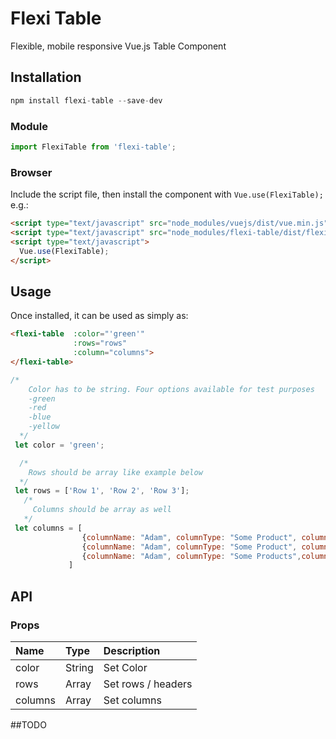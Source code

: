 # Flexi Table

Flexible, mobile responsive Vue.js Table Component

## Installation

```js
npm install flexi-table --save-dev
```

### Module

```js
import FlexiTable from 'flexi-table';
```

### Browser

Include the script file, then install the component with `Vue.use(FlexiTable);` e.g.:

```html
<script type="text/javascript" src="node_modules/vuejs/dist/vue.min.js"></script>
<script type="text/javascript" src="node_modules/flexi-table/dist/flexi-table.min.js"></script>
<script type="text/javascript">
  Vue.use(FlexiTable);
</script>
```

## Usage

Once installed, it can be used as simply as:

```html
<flexi-table  :color="'green'"
              :rows="rows"
              :column="columns">
</flexi-table>
```

```javascript
/*
    Color has to be string. Four options available for test purposes
    -green
    -red 
    -blue
    -yellow
  */
 let color = 'green';

  /*
    Rows should be array like example below
  */
 let rows = ['Row 1', 'Row 2', 'Row 3'];
   /*
     Columns should be array as well
   */
 let columns = [
                {columnName: "Adam", columnType: "Some Product", columnSize: "XXL"},
                {columnName: "Adam", columnType: "Some Product", columnSize: "XXL"},
                {columnName: "Adam", columnType: "Some Products",columnSize: "M"},
             ] 
```

## API

### Props

| Name        | Type        | Description                                                             |
| :-----      | :-------    | :----------------------------------------------- 
| color       | String      | Set Color
| rows        | Array       | Set rows / headers                            |
| columns     | Array       | Set columns                                          |



##TODO